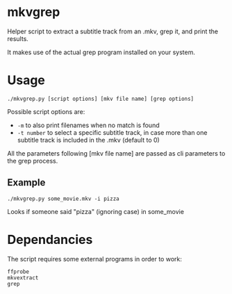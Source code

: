 # mkvgrep
Helper script to extract a subtitle track from an .mkv, grep it, and print the results.

It makes use of the actual grep program installed on your system.

# Usage

    ./mkvgrep.py [script options] [mkv file name] [grep options]
    
Possible script options are:

* `-m` to also print filenames when no match is found
* `-t number` to select a specific subtitle track, in case more than one subtitle track is
included in the .mkv (default to 0)

All the parameters following [mkv file name] are passed as cli parameters to the grep process.

## Example

    ./mkvgrep.py some_movie.mkv -i pizza
    
Looks if someone said "pizza" (ignoring case) in some_movie

# Dependancies

The script requires some external programs in order to work:

    ffprobe
    mkvextract
    grep
